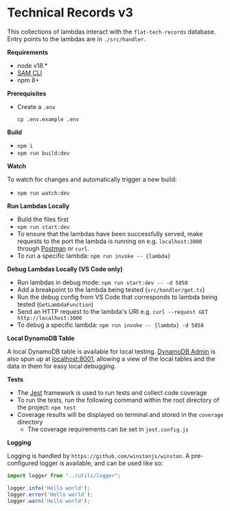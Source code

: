 # Technical Records v3

This collections of lambdas interact with the `flat-tech-records` database. Entry points to the lambdas are in `./src/handler`.

**Requirements**

- node v18.*
- [SAM CLI](https://docs.aws.amazon.com/serverless-application-model/latest/developerguide/serverless-sam-cli-install.html)
- npm 8+

**Prerequisites**
- Create a `.env`
    ```shell
    cp .env.example .env
    ```

**Build**

- `npm i`
- `npm run build:dev`

**Watch**

To watch for changes and automatically trigger a new build:
- `npm run watch:dev`


**Run Lambdas Locally**

- Build the files first
- `npm run start:dev`
- To ensure that the lambdas have been successfully served, make requests to the port the lambda is running on e.g. `localhost:3000` through [Postman](https://postman.com/) or `curl`.
- To run a specific lambda: `npm run invoke -- {lambda}`


**Debug Lambdas Locally (VS Code only)**

- Run lambdas in debug mode: `npm run start:dev -- -d 5858`
- Add a breakpoint to the lambda being tested (`src/handler/get.ts`)
- Run the debug config from VS Code that corresponds to lambda being tested (`GetLambdaFunction`)
- Send an HTTP request to the lambda's URI e.g. `curl --request GET http://localhost:3000`
- To debug a specific lambda: `npm run invoke -- {lambda} -d 5858`


**Local DynamoDB Table**

A local DynamoDB table is available for local testing. [DynamoDB Admin](https://github.com/aaronshaf/dynamodb-admin) is also spun up  at [localhost:8001](http://localhost:8001), allowing a view of the local tables and the data in them for easy local debugging. 

**Tests**

- The [Jest](https://jestjs.io/) framework is used to run tests and collect code coverage
- To run the tests, run the following command within the root directory of the project: `npm test`
- Coverage results will be displayed on terminal and stored in the `coverage` directory
    - The coverage requirements can be set in `jest.config.js`


**Logging**

Logging is handled by `https://github.com/winstonjs/winston`. A pre-configured logger is available, and can be used like so:

```ts
import logger from "../utils/logger";

logger.info('Hello world');
logger.error('Hello world');
logger.warn('Hello world');
```
